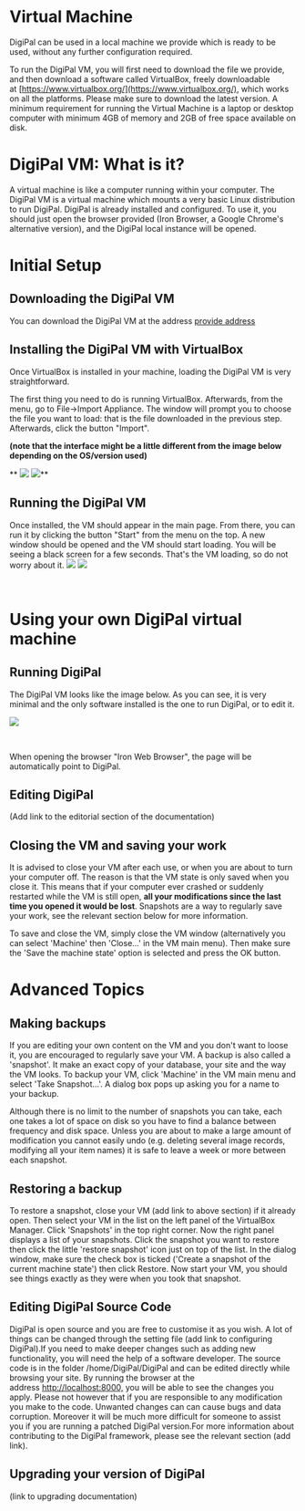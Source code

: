 # Virtual Machine
 DigiPal can be used in a local machine we provide which is ready to be used, without any further configuration required.

To run the DigiPal VM, you will first need to download the file we provide, and then download a software called VirtualBox, freely downloadable at [https://www.virtualbox.org/](https://www.virtualbox.org/), which works on all the platforms. Please make sure to download the latest version. A minimum requirement for running the Virtual Machine is a laptop or desktop computer with minimum 4GB of memory and 2GB of free space available on disk.

# DigiPal VM: What is it?
A virtual machine is like a computer running within your computer. The DigiPal VM is a virtual machine which mounts a very basic Linux distribution to run DigiPal. DigiPal is already installed and configured. To use it, you should just open the browser provided (Iron Browser, a Google Chrome's alternative version), and the DigiPal local instance will be opened.

# Initial Setup

## Downloading the DigiPal VM
You can download the DigiPal VM at the address [provide address](https://confluence.dighum.kcl.ac.uk/pages/createpage.action?spaceKey=digipal&amp;title=provide+address&amp;linkCreation=true&amp;fromPageId=26412067)

## Installing the DigiPal VM with VirtualBox
Once VirtualBox is installed in your machine, loading the DigiPal VM is very straightforward.

The first thing you need to do is running VirtualBox. Afterwards, from the menu, go to File-&gt;Import Appliance. The window will prompt you to choose the file you want to load: that is the file downloaded in the previous step. Afterwards, click the button "Import".

**(note that the interface might be a little different from the image below depending on the OS/version used)**

** ![](/static/doc/vm.png?raw=true) ![](/static/doc/vm1.png?raw=true)**

## Running the DigiPal VM
Once installed, the VM should appear in the main page. From there, you can run it by clicking the button "Start" from the menu on the top. A new window should be opened and the VM should start loading. You will be seeing a black screen for a few seconds. That's the VM loading, so do not worry about it. ![](/static/doc/vm2.png?raw=true) ![](/static/doc/vm3.png?raw=true)

 

# Using your own DigiPal virtual machine

## Running DigiPal
The DigiPal VM looks like the image below. As you can see, it is very minimal and the only software installed is the one to run DigiPal, or to edit it.

![](/static/doc/digipal-vm.png?raw=true)

 

When opening the browser "Iron Web Browser", the page will be automatically point to DigiPal.

## Editing DigiPal
(Add link to the editorial section of the documentation)

## Closing the VM and saving your work
It is advised to close your VM after each use, or when you are about to turn your computer off. The reason is that the VM state is only saved when you close it. This means that if your computer ever crashed or suddenly restarted while the VM is still open, **all your modifications since the last time you opened it would be lost**. Snapshots are a way to regularly save your work, see the relevant section below for more information.

To save and close the VM, simply close the VM window (alternatively you can select 'Machine' then 'Close...' in the VM main menu). Then make sure the 'Save the machine state' option is selected and press the OK button.

# Advanced Topics

## Making backups
If you are editing your own content on the VM and you don't want to loose it, you are encouraged to regularly save your VM. A backup is also called a 'snapshot'. It make an exact copy of your database, your site and the way the VM looks. To backup your VM, click 'Machine' in the VM main menu and select 'Take Snapshot...'. A dialog box pops up asking you for a name to your backup. 

Although there is no limit to the number of snapshots you can take, each one takes a lot of space on disk so you have to find a balance between frequency and disk space. Unless you are about to make a large amount of modification you cannot easily undo (e.g. deleting several image records, modifying all your item names) it is safe to leave a week or more between each snapshot.

## Restoring a backup
To restore a snapshot, close your VM (add link to above section) if it already open. Then select your VM in the list on the left panel of the VirtualBox Manager. Click 'Snapshots' in the top right corner. Now the right panel displays a list of your snapshots. Click the snapshot you want to restore then click the little 'restore snapshot' icon just on top of the list. In the dialog window, make sure the check box is ticked ('Create a snapshot of the current machine state') then click Restore. Now start your VM, you should see things exactly as they were when you took that snapshot.

## Editing DigiPal Source Code
DigiPal is open source and you are free to customise it as you wish. A lot of things can be changed through the setting file (add link to configuring DigiPal).If you need to make deeper changes such as adding new functionality, you will need the help of a software developer. The source code is in the folder /home/DigiPal/DigiPal and can be edited directly while browsing your site. By running the browser at the address [http://localhost:8000,](http://localhost:8000,/) you will be able to see the changes you apply. Please not however that if you are responsible to any modification you make to the code. Unwanted changes can can cause bugs and data corruption. Moreover it will be much more difficult for someone to assist you if you are running a patched DigiPal version.For more information about contributing to the DigiPal framework, please see the relevant section (add link).
## Upgrading your version of DigiPal
(link to upgrading documentation)

 

